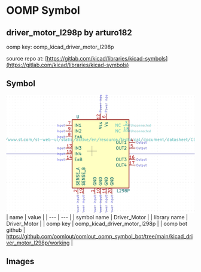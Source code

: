 # OOMP Symbol  
## driver_motor_l298p  by arturo182  
  
oomp key: oomp_kicad_driver_motor_l298p  
  
source repo at: [https://gitlab.com/kicad/libraries/kicad-symbols](https://gitlab.com/kicad/libraries/kicad-symbols)  
## Symbol  
  
[![working.png](working_600.png)](working.png)  
| name | value | 
| --- | --- | 
| symbol name | Driver_Motor | 
| library name | Driver_Motor | 
| oomp key | oomp_kicad_driver_motor_l298p | 
| oomp bot github | https://github.com/oomlout/oomlout_oomp_symbol_bot/tree/main/kicad_driver_motor_l298p/working | 
## Images  
